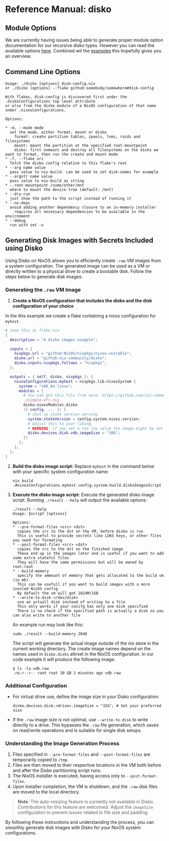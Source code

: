 # Reference Manual: disko

## Module Options

We are currently having issues being able to generate proper module option
documentation for our recursive disko types. However you can read the available
options [here](https://github.com/nix-community/disko/tree/master/lib/types).
Combined wit the
[examples](https://github.com/nix-community/disko/tree/master/example) this
hopefully gives you an overview.

## Command Line Options

```
Usage: ./disko [options] disk-config.nix
or ./disko [options] --flake github:somebody/somewhere#disk-config

With flakes, disk-config is discovered first under the .diskoConfigurations top level attribute
or else from the disko module of a NixOS configuration of that name under .nixosConfigurations.

Options:

* -m, --mode mode
  set the mode, either format, mount or disko
    format: create partition tables, zpools, lvms, raids and filesystems
    mount: mount the partition at the specified root-mountpoint
    disko: first unmount and destroy all filesystems on the disks we want to format, then run the create and mount mode
* -f, --flake uri
  fetch the disko config relative to this flake's root
* --arg name value
  pass value to nix-build. can be used to set disk-names for example
* --argstr name value
  pass value to nix-build as string
* --root-mountpoint /some/other/mnt
  where to mount the device tree (default: /mnt)
* --dry-run
  just show the path to the script instead of running it
* --no-deps
  avoid adding another dependency closure to an in-memory installer
    requires all necessary dependencies to be available in the environment
* --debug
  run with set -x
```

## Generating Disk Images with Secrets Included using Disko

Using Disko on NixOS allows you to efficiently create `.raw` VM images from a
system configuration. The generated image can be used as a VM or directly
written to a physical drive to create a bootable disk. Follow the steps below to
generate disk images:

### Generating the `.raw` VM Image

1. **Create a NixOS configuration that includes the disko and the disk configuration of your choice**

In the this example we create a flake containing a nixos configuration for `myhost`.

```nix
# save this as flake.nix
{
  description = "A disko images example";

  inputs = {
    nixpkgs.url = "github:NixOS/nixpkgs/nixos-unstable";
    disko.url = "github:nix-community/disko";
    disko.inputs.nixpkgs.follows = "nixpkgs";
  };

  outputs = { self, disko, nixpkgs }: {
    nixosConfigurations.myhost = nixpkgs.lib.nixosSystem {
      system = "x86_64-linux";
      modules = [
        # You can get this file from here: https://github.com/nix-community/disko/blob/master/example/simple-efi.nix
        ./simple-efi.nix
        disko.nixosModules.disko
        ({ config, ... }: {
          # shut up state version warning
          system.stateVersion = config.system.nixos.version;
          # Adjust this to your liking.
          # WARNING: if you set a too low value the image might be not big enough to contain the nixos installation
          disko.devices.disk.vdb.imageSize = "10G";
        })
      ];
    };
  };
}
```

2. **Build the disko image script:** Replace `myhost` in the command below with your
   specific system configuration name:

   ```console
   nix build .#nixosConfigurations.myhost.config.system.build.diskoImagesScript
   ```

3. **Execute the disko image script:** Execute the generated disko image script. Running
   `./result --help` will output the available options:

   ```console
   ./result --help
   Usage: $script [options]

   Options:
   * --pre-format-files <src> <dst>
     copies the src to the dst on the VM, before disko is run
     This is useful to provide secrets like LUKS keys, or other files you need for formating
   * --post-format-files <src> <dst>
     copies the src to the dst on the finished image
     These end up in the images later and is useful if you want to add some extra stateful files
     They will have the same permissions but will be owned by root:root
   * --build-memory
     specify the ammount of memory that gets allocated to the build vm (in mb)
     This can be usefull if you want to build images with a more involed NixOS config
     By default the vm will get 1024M/1GB
   * --write-to-disk </dev/disk>
     use an actuall disk instead of writing to a file
     This only works if your conifg has only one disk specified
     There is no check if the specified path is actually a disk so you can also write to another file
   ```

   An example run may look like this:

   ```
   sudo ./result --build-memory 2048
   ```

   The script will generate the actual image outside of the nix store in the current working directory.
   The create image names depend on the names used in `disko.disks` attrset in the NixOS configuration.
   In our code example it will produce the following image:

   ```
   $ ls -la vdb.raw
   .rw-r--r-- root root 10 GB 2 minutes ago vdb.raw
   ```

### Additional Configuration

- For virtual drive use, define the image size in your Disko configuration:

  ```console
  disko.devices.disk.<drive>.imageSize = "32G"; # Set your preferred size
  ```

- If the `.raw` image size is not optimal, use `--write-to-disk` to write
  directly to a drive. This bypasses the `.raw` file generation, which saves on read/write operations
  and is suitable for single disk setups.

### Understanding the Image Generation Process

1. Files specified in `--pre-format-files` and `--post-format-files` are
   temporarily copied to `/tmp`.
2. Files are then moved to their respective locations in the VM both before and
   after the Disko partitioning script runs.
3. The NixOS installer is executed, having access only to `--post-format-files`.
4. Upon installer completion, the VM is shutdown, and the `.raw` disk files are
   moved to the local directory.

> **Note**: The auto-resizing feature is currently not available in Disko.
> Contributions for this feature are welcomed. Adjust the `imageSize`
> configuration to prevent issues related to file size and padding.

By following these instructions and understanding the process, you can smoothly
generate disk images with Disko for your NixOS system configurations.
